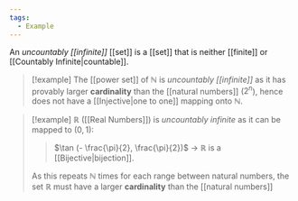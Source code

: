 ```yaml
---
tags:
  - Example
---
```

An _uncountably [[infinite]]_ [[set]] is a [[set]] that is neither [[finite]] or [[Countably Infinite|countable]].

> [!example]
> The [[power set]] of $\mathbb N$ is _uncountably [[infinite]]_ as it has provably larger **cardinality** than the [[natural numbers]] ($2^n$), hence does not have a [[Injective|one to one]] mapping onto $\mathbb N$.

> [!example]
> $\mathbb R$ ([[Real Numbers]]) is _uncountably infinite_ as it can be mapped to $(0, 1)$:
> > $\tan (- \frac{\pi}{2}, \frac{\pi}{2})$ -> $\mathbb R$ is a [[Bijective|bijection]].
> 
> As this repeats $\mathbb N$ times for each range between natural numbers, the set $\mathbb R$ must have a larger **cardinality** than the [[natural numbers]]